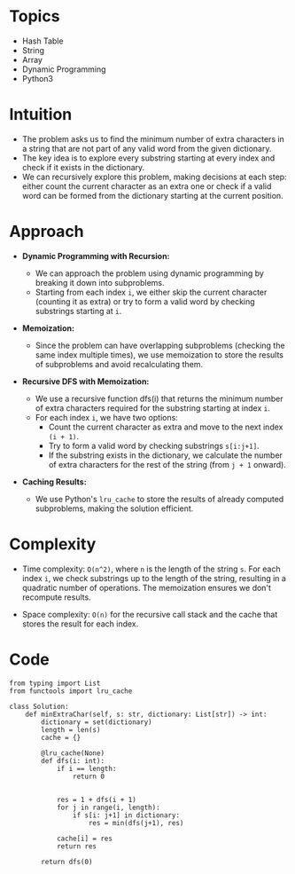 # Topics
- Hash Table
- String
- Array
- Dynamic Programming
- Python3

# Intuition
- The problem asks us to find the minimum number of extra characters in a string that are not part of any valid word from the given dictionary.
- The key idea is to explore every substring starting at every index and check if it exists in the dictionary.
- We can recursively explore this problem, making decisions at each step: either count the current character as an extra one or check if a valid word can be formed from the dictionary starting at the current position.
<!-- Describe your first thoughts on how to solve this problem. -->

# Approach
- **Dynamic Programming with Recursion:**
  - We can approach the problem using dynamic programming by breaking it down into subproblems.
  - Starting from each index `i`, we either skip the current character (counting it as extra) or try to form a valid word by checking substrings starting at `i`.

- **Memoization:**
  - Since the problem can have overlapping subproblems (checking the same index multiple times), we use memoization to store the results of subproblems and avoid recalculating them.

- **Recursive DFS with Memoization:**
  - We use a recursive function dfs(i) that returns the minimum number of extra characters required for the substring starting at index `i`.
  - For each index `i`, we have two options:
    - Count the current character as extra and move to the next index `(i + 1)`.
    - Try to form a valid word by checking substrings `s[i:j+1]`.
    - If the substring exists in the dictionary, we calculate the number of extra characters for the rest of the string (from `j + 1` onward).

- **Caching Results:**
  - We use Python's `lru_cache` to store the results of already computed subproblems, making the solution efficient.

<!-- Describe your approach to solving the problem. -->

# Complexity
- Time complexity: `O(n^2)`, where `n` is the length of the string `s`. For each index `i`, we check substrings up to the length of the string, resulting in a quadratic number of operations. The memoization ensures we don't recompute results.
<!-- Add your time complexity here, e.g. $$O(n)$$ -->

- Space complexity: `O(n)` for the recursive call stack and the cache that stores the result for each index.
<!-- Add your space complexity here, e.g. $$O(n)$$ -->

# Code
```python3 []
from typing import List
from functools import lru_cache

class Solution:
    def minExtraChar(self, s: str, dictionary: List[str]) -> int:
        dictionary = set(dictionary)
        length = len(s)
        cache = {}

        @lru_cache(None)
        def dfs(i: int):
            if i == length:
                return 0


            res = 1 + dfs(i + 1)
            for j in range(i, length):
                if s[i: j+1] in dictionary:
                    res = min(dfs(j+1), res)

            cache[i] = res
            return res

        return dfs(0)

```